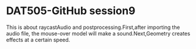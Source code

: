 # DAT505-GitHub session9

This is about raycastAudio and postprocessing.First,after importing the audio file, the mouse-over model will make a sound.Next,Geometry creates effects at a certain speed.

